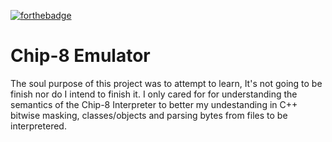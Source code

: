 [![forthebadge](https://forthebadge.com/images/badges/made-with-c-plus-plus.svg)](https://forthebadge.com)

# Chip-8 Emulator

The soul purpose of this project was to attempt to learn, It's not going to be finish nor do I intend to finish it. I only cared for for understanding the semantics of the Chip-8 Interpreter to better my undestanding in C++ bitwise masking, classes/objects and parsing bytes from files to be interpretered. 
